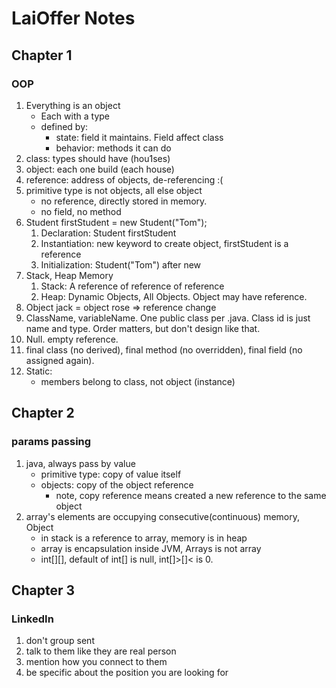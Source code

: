 # LaiOffer Notes

## Chapter 1

### OOP

1. Everything is an object
    * Each with a type
    * defined by:
        * state: field it maintains. Field affect class
        * behavior: methods it can do
2. class: types should have (hou1ses)
3. object: each one build (each house)
3. reference: address of objects, de-referencing :(
4. primitive type is not objects, all else object
    * no reference, directly stored in memory.
    * no field, no method
5. Student firstStudent = new Student("Tom");
    1. Declaration: Student firstStudent
    2. Instantiation: new keyword to create object, firstStudent is a reference
    3. Initialization: Student("Tom") after new
6. Stack, Heap Memory
    1. Stack: A reference of reference of reference
    2. Heap: Dynamic Objects, All Objects. Object may have reference.
7. Object jack = object rose => reference change
8. ClassName, variableName. One public class per .java. Class id is just name and type. Order matters, but don't design like that.
9. Null. empty reference.
10. final class (no derived), final method (no overridden), final field (no assigned again).
11. Static: 
    * members belong to class, not object (instance)

## Chapter 2

### params passing

1. java, always pass by value
    * primitive type: copy of value itself
    * objects: copy of the object reference 
        * note, copy reference means created a new reference to the same object
2. array's elements are occupying consecutive(continuous) memory, Object
    * in stack is a reference to array, memory is in heap
    * array is encapsulation inside JVM, Arrays is not array
    * int[][], default of int[] is null, int[]>[]< is 0.
    
## Chapter 3

### LinkedIn

1. don't group sent
2. talk to them like they are real person
3. mention how you connect to them
4. be specific about the position you are looking for

###  